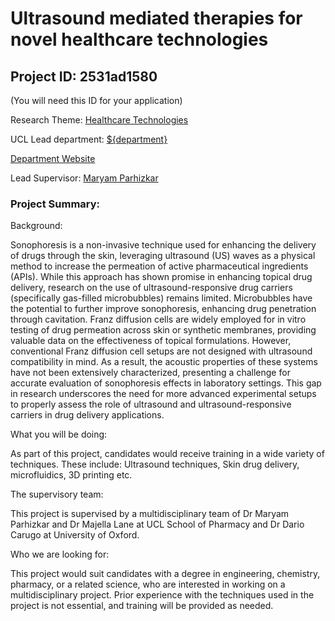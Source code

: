# Ultrasound mediated therapies for novel healthcare technologies

## Project ID: **2531ad1580**
(You will need this ID for your application)

Research Theme: [Healthcare Technologies](../themes/healthcare-technologies.md)

UCL Lead department: [${department}](../departments/school-of-pharmacy.md)

[Department Website](https://www.ucl.ac.uk/pharmacy)

Lead Supervisor: [Maryam Parhizkar](https://profiles.ucl.ac.uk/28821)

### Project Summary:

Background:

Sonophoresis is a non-invasive technique used for enhancing the delivery of drugs through the skin, leveraging ultrasound (US) waves as a physical method to increase the permeation of active pharmaceutical ingredients (APIs). While this approach has shown promise in enhancing topical drug delivery, research on the use of ultrasound-responsive drug carriers (specifically gas-filled microbubbles) remains limited. Microbubbles have the potential to further improve sonophoresis, enhancing drug penetration through cavitation. Franz diffusion cells are widely employed for in vitro testing of drug permeation across skin or synthetic membranes, providing valuable data on the effectiveness of topical formulations. However, conventional Franz diffusion cell setups are not designed with ultrasound compatibility in mind. As a result, the acoustic properties of these systems have not been extensively characterized, presenting a challenge for accurate evaluation of sonophoresis effects in laboratory settings. This gap in research underscores the need for more advanced experimental setups to properly assess the role of ultrasound and ultrasound-responsive carriers in drug delivery applications.

What you will be doing:

As part of this project, candidates would receive training in a wide variety of techniques. These include: Ultrasound techniques, Skin drug delivery, microfluidics, 3D printing etc.

The supervisory team:

This project is supervised by a multidisciplinary team of Dr Maryam Parhizkar and Dr Majella Lane at UCL School of Pharmacy and Dr Dario Carugo at University of Oxford. 

Who we are looking for:

This project would suit candidates with a degree in engineering, chemistry, pharmacy, or a related science, who are interested in working on a multidisciplinary project. Prior experience with the techniques used in the project is not essential, and training will be provided as needed.
